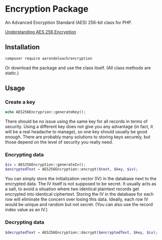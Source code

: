 Encryption Package
==================

An Advanced Encryption Standard (AES) 256-bit class for PHP.

[Understanding AES 256 Encryption](https://www.n-able.com/blog/aes-256-encryption-algorithm)

Installation
------------

```bash
composer require aarondeloach/encryption
```

Or download the package and use the class itself. (All class methods are static.)

Usage
-----

### Create a key

```php
echo AES256Encryprion::generateKey();
```

There should be no issue using the same key for all records in terms of security. Using a different key does not give you any advantage (in fact, it will be a real headache to manage), so one key should usually be good enough. There are probably many solutions to storing keys securely, but those depend on the level of security you really need.

### Encrypting data

```php
$iv = AES256Encryption::generateIv();
$encryptedText = AES256Encryption::encrypt($text, $key, $iv);
```

You can simply store the initialization vector (IV) in the database next to the encrypted data. The IV itself is not supposed to be secret. It usually acts as a salt, to avoid a situation where two identical plaintext records get encrypted into identical ciphertext. Storing the IV in the database for each row will eliminate the concern over losing this data. Ideally, each row IV would be unique and random but not secret. (You can also use the record index value as an IV.)

### Decrypting data

```php
$decryptedText = AES256Encryption::decrypt($encryptedText, $key, $iv);
```

